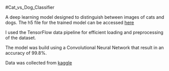 #Cat_vs_Dog_Classifier

A deep learning model designed to distinguish between images of cats and dogs. The h5 file for the trained model can be accessed [here](https://drive.google.com/file/d/1-Y7Z2-ClZQDPMfCvyj0sbDi3OGSKqbxG/view?usp=sharing)

I used the TensorFlow data pipeline for efficient loading and preprocessing of the dataset. 

The model was build using a Convolutional Neural Network that result in an accuracy of 99.8%.

Data was collected from [kaggle](https://www.kaggle.com/competitions/dogs-vs-cats-redux-kernels-edition/data?select=train.zip)
